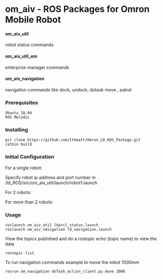 # om_aiv - ROS Packages for Omron Mobile Robot

#### om_aiv_util
robot status commands 

#### om_aiv_util_em
enterprise manager commands 

#### om_aiv_navigation
navigation commands like dock, undock, dotask move , patrol



### Prerequisites
```
Ubuntu 18.04
ROS Melodic 
```

### Installing
```
git clone https://github.com/tthmatt/Omron_LD_ROS_Package.git
catkin build
```
### Initial Configuration
For a single robot:

Specify robot ip address and port number in /ld_ROS/src/om_aiv_util/launch/robot1.launch

For 2 robots:

For more than 2 robots:



### Usage
```
roslaunch om_aiv_util ldarcl_status.launch
roslaunch om_aiv_navigation ld_navigation.launch
```

View the topics published and do a rostopic echo (topic name) to view the data
```
rostopic list
```

To run navigation commands example to move the robot 1000mm
```
rosrun om_navigation doTask_action_client.py move 1000
```
